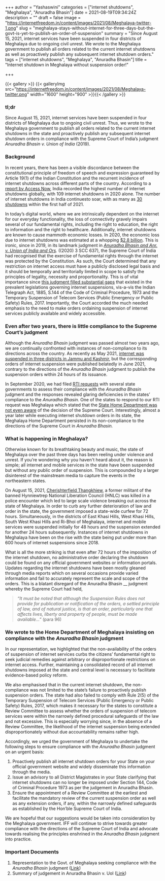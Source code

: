 +++
author = "Yashaswini"
categories = ["internet shutdowns", "Meghalaya", "Anuradha Bhasin"]
date = 2021-08-19T09:34:24Z
description = ""
draft = false
image = "https://internetfreedom.in/content/images/2021/08/Meghalaya-twitter-1.png"
slug = "meghalaya-stays-without-internet-for-three-days-but-the-govt-is-yet-to-publish-an-order-of-suspension"
summary = "Since August 15, 2021, internet services have been suspended in four districts of Meghalaya due to ongoing civil unrest. We wrote to the Meghalaya government to publish all orders related to the current internet shutdowns as well as proactively publish any subsequent internet shutdown orders."
tags = ["internet shutdowns", "Meghalaya", "Anuradha Bhasin"]
title = "Internet shutdown in Meghalaya without suspension order!"

+++




{{< gallery >}}
{{< galleryImg  src="https://internetfreedom.in/content/images/2021/08/Meghalaya-twitter.png" width="1600" height="900" >}}{{< /gallery >}}

<form><script src="[[https://cdn.razorpay.com/static/widget/subscription-button.js](https://cdn.razorpay.com/static/widget/subscription-button.js)]([https://cdn.razorpay.com/static/widget/subscription-button.js](https://cdn.razorpay.com/static/widget/subscription-button.js))" data-subscription_button_id="pl_HLk5qU1K35hmPH" data-button_theme="brand-color" async> </script> </form>

### tl;dr

Since August 15, 2021, internet services have been suspended in four districts of Meghalaya due to ongoing civil unrest. Thus, we wrote to the Meghalaya government to publish all orders related to the current internet shutdowns in the state and  proactively publish any subsequent internet shutdown orders in compliance with the Supreme Court of India’s judgment _Anuradha Bhasin v. Union of India_ (2019).

### Background

In recent years, there has been a visible discordance between the constitutional principle of freedom of speech and expression guaranteed by Article 19(1) of the Indian Constitution and the recurrent incidence of internet shutdowns across different parts of the country. According to a [report by Access Now](https://www.accessnow.org/cms/assets/uploads/2021/03/KeepItOn-report-on-the-2020-data_Mar-2021_3.pdf), India recorded the highest number of internet shutdowns globally, with 109 internet shutdowns in 2020 alone. The number of internet shutdowns in India continuesto soar, with as many as [30 shutdowns](https://internetshutdowns.in/) within the first half of 2021.

In today’s digital world, where we are intrinsically dependent on the internet for our everyday functionality, the loss of connectivity gravely impairs several of our fundamental rights, including the right to education, the right to information and the right to healthcare. Additionally, internet shutdowns are known to cause mammoth economic losses. In 2020, the economic loss due to internet shutdowns was estimated at a whopping [$2.8 billion](https://scroll.in/latest/983260/internet-shutdowns-in-2020-cost-india-2-8-billion-report#:~:text=India%20suffered%20economic%20losses%20to,based%20digital%20privacy%20firm%20Top10VPN.&text=It%20added%20that%20India%20saw,blackout%20or%20restricted%20bandwidth%20access.). This is ironic, since in 2019, in its landmark judgment in [_Anuradha Bhasin and Anr. v. Union of India and Ors_](https://indiankanoon.org/doc/82461587/)_._ ((2020) 3 SCC 637), the Supreme Court of India had recognised that the exercise of fundamental rights through the internet was protected by the Constitution. As such, the Court determined that any restriction on internet access must have a publicly disclosed legal basis and it should be temporally and territorially limited in scope to satisfy the principles of legality, necessity and proportionality. This is of vital importance since [this judgment filled substantial gaps](https://internetfreedom.in/scs-judgement-on-kashmir-communication-is-just-the-beginning/) that existed in the prevalent legislations governing internet suspensions, vis-a-vis the Indian Telegraph Act, 1885, S.144 of the Code of Criminal Procedure, 1973 and the Temporary Suspension of Telecom Services (Public Emergency or Public Safety) Rules, 2017. Importantly, the Court accorded the much needed emphasis to the need to make orders ordaining suspension of internet services publicly available and widely accessible.

### Even after two years, there is little compliance to the Supreme Court’s judgment

Although the _Anuradha Bhasin_ judgment was passed almost two years ago, we are continually confronted with instances of non-compliance to its directions across the country.  As recently as May 2021, [internet was suspended in three districts in Jammu and Kashmir](https://internetfreedom.in/foundation-for-media-professionals-writes-to-j-k-govt-seeking-compliance-with-anuradha-bhasin-2/), but the corresponding orders of internet suspension were published belatedly in June 2021, contrary to the directions of the _Anuradha Bhasin_ judgment to publish the suspension orders within 24 hours of its issuance.

In September 2020, we had filed [RTI requests](https://internetfreedom.in/rti-responses-from-mp-and-meghalaya-show-compliance-failure-with-the-anuradha-bhasin-internet-shutdown-decision/) with several state governments to assess their compliance with the _Anuradha Bhasin_ judgment and the responses revealed glaring deficiencies in the states’ compliance to the _Anuradha Bhasin._ One of the states to respond to our RTI request was Meghalaya which stated that the [State Home Department was not even aware](https://drive.google.com/file/d/112_9bLYTMW4nJLXDa3X5RGZ45_0oxkC_/view) of the decision of the Supreme Court. Interestingly, almost a year later while executing internet shutdown orders in its state, the Meghalaya Home Department persisted in its non-compliance to the directions of the Supreme Court in _Anuradha Bhasin._

### What is happening in Meghalaya?

Otherwise known for its breathtaking beauty and music, the state of Meghalaya over the past three days has been reeling under violence and unrest. If you’re wondering why you haven't heard about it, the reason is simple; all internet and mobile services in the state have been suspended but without any public order of suspension. This is compounded by a larger disinterest of the mainstream media to capture the events in the northeastern states.

On August 15, 2021, [Cherishterfield Thangkhiew](https://indianexpress.com/article/north-east-india/meghalaya/meghalaya-government-judicial-probe-death-ex-militant-curfew-shilong-74567/), a former militant of the banned Hynniewtrep National Liberation Council (HNLC) was killed in a police encounter which led to large scale violence breaking out across the state of Meghalaya. In order to curb any further deterioration of law and order in the state, the government imposed a state-wide curfew for 72 hours. Simultaneously, in the districts of East Khasi Hills, West Khasi Hills, South West Khasi Hills and Ri-Bhoi of Meghalaya, internet and mobile services were suspended initially for 48 hours and the suspension extended for another 24 hours subsequently. Instances of internet shutdowns in Meghalaya have been on the rise with the state being put under more than 600 hours of internet suspensions since 2018.

What is all the more striking is that even after 72 hours of the imposition of the internet shutdown, no administrative order declaring the shutdown could be found on any official government websites or information portals. Updates regarding the internet shutdowns have been mostly gleaned through media reports which on several occasions provide varied information and fail to accurately represent the scale and scope of the orders. This is a blatant disregard of the Anuradha Bhasin __ judgment whereby the Supreme Court had held,

> _“It must be noted that although the Suspension Rules does not provide for publication or notification of the orders, a settled principle of law, and of natural justice, is that an order, particularly one that affects lives, liberty and property of people, must be made available...”_ (para 96)

### We wrote to the Home Department of Meghalaya insisting on compliance with the _Anuradha Bhasin_ judgment

In our representation, we highlighted that the non-availability of the orders of suspension of internet services curbs the citizens’ fundamental right to seek judicial remedies against arbitrary or disproportionate restrictions on internet access. Further, maintaining a consolidated record of all internet shutdowns imposed at the state and central level is necessary to facilitate evidence-based policy reform.

We also emphasised that in the current internet shutdown, the non-compliance was not limited to the state’s failure to proactively publish suspension orders. The state had also failed to comply with Rule 2(5) of the Temporary Suspension of Telecom Services (Public Emergency or Public Safety) Rules, 2017, which makes it necessary for the states to constitute a Review Committee to assess whether the orders of suspension of telecom services were within the narrowly defined procedural safeguards of the law and not excessive. This is especially worrying since, in the absence of a Review Committee, the likelihood of the internet suspension being extended disproportionately without due accountability remains rather high.

Accordingly, we urged the government of Meghalaya to undertake the following steps to ensure compliance with the _Anuradha Bhasin_ judgment on an urgent basis:

1. Proactively publish all internet shutdown orders for your State on your official government website and widely disseminate this information through the media.
2. Issue an advisory to all District Magistrates in your State clarifying that internet shutdowns can no longer be imposed under Section 144, Code of Criminal Procedure 1973 as per the judgement in Anuradha Bhasin.
3. Ensure the appointment of a Review Committee at the earliest and facilitate the mandatory review of the current suspension order as well as any extension orders, if any, within the narrowly defined safeguards as established by the Hon’ble Supreme Court of India.

We are hopeful that our suggestions would be taken into consideration by the Meghalaya government. IFF will continue to strive towards greater compliance with the directions of the Supreme Court of India and advocate towards realising the principles enshrined in the _Anuradha Bhasin_ judgment into practice.

### Important Documents

1. Representation to the Govt. of Meghalaya seeking compliance with the _Anuradha Bhasin_ judgment ([Link](https://drive.google.com/file/d/1jezNjiorgFjzoOI2XhG57oAqRysN3XAS/view?usp=sharing))
2. Summary of judgement in Anuradha Bhasin v. UoI ([Link](https://internetfreedom.in/scs-judgement-on-kashmir-communication-is-just-the-beginning/))



<form><script src="[https://checkout.razorpay.com/v1/payment-button.js](https://checkout.razorpay.com/v1/payment-button.js)" data-payment_button_id="pl_HLkgeWGQLMuddp" async> </script> </form>



